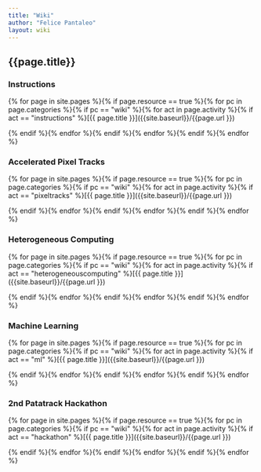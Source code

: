 ```yaml
---
title: "Wiki"
author: "Felice Pantaleo"
layout: wiki
---
```


## {{page.title}}

### Instructions
{% for page in site.pages %}{% if page.resource == true %}{% for pc in page.categories %}{% if pc == "wiki" %}{% for act in page.activity %}{% if act == "instructions" %}[{{ page.title }}]({{site.baseurl}}/{{page.url }})

{% endif %}{% endfor %}{% endif %}{% endfor %}{% endif %}{% endfor %}  

### Accelerated Pixel Tracks
{% for page in site.pages %}{% if page.resource == true %}{% for pc in page.categories %}{% if pc == "wiki" %}{% for act in page.activity %}{% if act == "pixeltracks" %}[{{ page.title }}]({{site.baseurl}}/{{page.url }})

{% endif %}{% endfor %}{% endif %}{% endfor %}{% endif %}{% endfor %}  

### Heterogeneous Computing
{% for page in site.pages %}{% if page.resource == true %}{% for pc in page.categories %}{% if pc == "wiki" %}{% for act in page.activity %}{% if act == "heterogeneouscomputing" %}[{{ page.title }}]({{site.baseurl}}/{{page.url }})

{% endif %}{% endfor %}{% endif %}{% endfor %}{% endif %}{% endfor %}  

### Machine Learning
{% for page in site.pages %}{% if page.resource == true %}{% for pc in page.categories %}{% if pc == "wiki" %}{% for act in page.activity %}{% if act == "ml" %}[{{ page.title }}]({{site.baseurl}}/{{page.url }})

{% endif %}{% endfor %}{% endif %}{% endfor %}{% endif %}{% endfor %}  

### 2nd Patatrack Hackathon
{% for page in site.pages %}{% if page.resource == true %}{% for pc in page.categories %}{% if pc == "wiki" %}{% for act in page.activity %}{% if act == "hackathon" %}[{{ page.title }}]({{site.baseurl}}/{{page.url }})

{% endif %}{% endfor %}{% endif %}{% endfor %}{% endif %}{% endfor %}  
